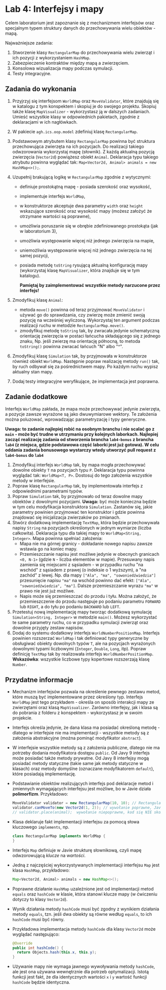 # Lab 4: Interfejsy i mapy

Celem laboratorium jest zapoznanie się z mechanizmem interfejsów oraz specjalnym typem struktury danych do przechowywania wielu obiektów - mapą.

Najważniejsze zadania:

1. Stworzenie klasy `RectangularMap` do przechowywania wielu zwierząt i ich pozycji z wykorzystaniem `HashMap`.
2. Zabezpieczenie kontraktów między mapą a zwierzęciem.
3. Konsolowa wizualizacja mapy podczas symulacji.
4. Testy integracyjne.

## Zadania do wykonania

1. Przyjrzyj się interfejsom `WorldMap` oraz `MoveValidator`, które znajdują się w katalogu z tym konspektem i skopiuj je do swojego projektu. Skopiuj także klasę `MapVisualizer` - wykorzystasz ją w dalszych zadaniach. Umieść wszystkie klasy w odpowiednich pakietach, zgodnie z deklaracjami w ich nagłówkach.

2. W pakiecie `agh.ics.oop.model` zdefiniuj klasę `RectangularMap`.

3. Podstawowym atrybutem klasy `RectangularMap` powinna być struktura przechowująca zwierzęta na ich pozycjach. Do realizacji takiego odwzorowania wykorzystaj mapę (słownik). Z każdą aktualną pozycją zwierzęcia (`Vector2d`) powiążesz obiekt `Animal`. Deklaracja typu takiego atrybutu powinna wyglądać tak: `Map<Vector2d, Animal> animals = new HashMap<>();`.

4. Uzupełnij brakującą logikę w `RectangularMap` zgodnie z wytycznymi:

   * definiuje prostokątną mapę - posiada szerokość oraz wysokość,
   * implementuje interfejs `WorldMap`,
   * w konstruktorze akceptuje dwa parametry `width` oraz `height` wskazujące szerokość oraz wysokość mapy (możesz założyć
     że otrzymane wartości są poprawne),
   * umożliwia poruszanie się w obrębie zdefiniowanego prostokąta (jak w laboratorium 3),
   * umożliwia występowanie więcej niż jednego zwierzęcia na mapie,
   * uniemożliwia występowanie więcej niż jednego zwierzęcia na tej samej pozycji,
   * posiada metodę `toString` rysującą aktualną konfigurację mapy (wykorzystaj klasę `MapVisualizer`, która znajduje się
     w tym katalogu).
     
     **Pamiętaj by zaimplementować wszystkie metody narzucone przez interfejs!**

5. Zmodyfikuj klasę `Animal`:

     * metoda `move()` powinna od teraz przyjmować `MoveValidator` i używać go do sprawdzania, czy zwierzę może zmienić swoją pozycję na wcześniej wyliczoną. Wykorzystaj ten argument podczas realizacji ruchu w metodzie `RectangularMap.move()`.
     * zmodyfikuj metodę `toString` tak, by zwracała jedynie schematyczną orientację zwierzęcia w postaci łańcucha składającego się z jednego znaku, Np. jeśli zwierzę ma orientację północną, to metoda `toString()` powinna zwracać łańcuch "N" albo "^".

6. Zmodyfikuj klasę `Simulation` tak, by przyjmowała w konstruktorze również obiekt `WorldMap`. Następnie popraw realizację metody `run()` tak, by ruch odbywał się za pośrednictwem mapy. Po każdym ruchu wypisz aktualny stan mapy.
7. Dodaj testy integracyjne weryfikujące, że implementacja jest poprawna. 



## Zadanie dodatkowe

Interfejs `WorldMap` zakłada, że mapa może przechowywać jedynie zwierzęta, a pozycje zawsze wyrażone są jako dwuwymiarowe wektory. Te założenia można poluzować, wprowadzając parametryzację i typy generyczne.

**Uwaga: to zadanie najlepiej robić na osobnym branchu i nie scalać go z `main` - może być trudne w utrzymaniu przy kolejnych laborkach. Najlepiej zacząć realizację zadania od stworzenia brancha `lab4-bonus` z brancha `lab4` (z miejsca, gdzie podstawowa część laborki jest już gotowa). W celu oddania zadania bonusowego wystarczy wtedy utworzyć pull request z `lab4-bonus` do `lab4`**

1. Zmodyfikuj interfejs `WorldMap` tak, by mapa mogła przechowywać dowolne obiekty `T` na pozycjach typu `P`. Deklaracja typu powinna wyglądać tak: `WorldMap<T, P>`. Dostosuj do tego założenia wszystkie metody w interfejsie.
2. Popraw klasę `RectangularMap` tak, by implementowała interfejs z odpowiednimi parametrami typów.
3. Popraw `Simulation` tak, by przyjmowało od teraz dowolne mapy obiektów z dowolnymi pozycjami. 
   **Uwaga:** być może konieczna będzie w tym celu modyfikacja konstruktora `Simulation`. Zastanów się, jakie parametry powinien przyjmować ten konstruktor i gdzie powinna znajdować się inicjalizacja zwierzaków po zmianach. 
4. Stwórz dodatkową implementację `TextMap`, która będzie przechowywała napisy `String` na pozycjach określonych w jednym wymiarze (liczba całkowita). Deklaracja typu dla takiej mapy to `WorldMap<String, Integer>`. Mapa powinna spełniać założenia:
   - Mapa nie ma górnej granicy - dokładanie nowego napisu zawsze wstawia go na koniec mapy.
   - Przemieszczanie napisu jest możliwe jedynie w obecnych granicach `<0, N-1>` (gdzie `N` - liczba elementów w mapie). Przesuwany napis zamienia się miejscami z sąsiadem - w przypadku ruchu "na wschód" z sąsiadem z prawej (o indeksie o 1 wyższym), a "na zachód" z lewej. Np. dla mapy `["Ala", "ma", "sowoniedźwiedzia"]` przesunięcie napisu `"ma"` na wschód powinno dać efekt: `["Ala", "sowoniedźwiedzia", "ma"]`. Dalsze przemieszczanie wyrazu `"ma"` w prawo nie jest już możliwe. 
   - Napis może się przemieszczać do przodu i tyłu. Można założyć, że przemieszczenie do przodu następuje po podaniu parametru `FORWARD` lub `RIGHT`, a do tyłu po podaniu `BACKWARD` lub `LEFT`.
5. Przetestuj nową implementację mapy tworząc dodatkową symulację `Simulation<String, Integer>` w metodzie `main()`. Możesz wykorzystać te same parametry ruchu, co w przypadku symulacji zwierząt oraz dowolnie przyjęty zestaw napisów.
6. Dodaj do systemu dodatkowy interfejs `WorldNumberPositionMap`. Interfejs powinien rozszerzać `WorldMap` i tak definiować typy generyczne by obsługiwać obiekty dowolnych typów `T`, ale na pozycjach wyrażonych dowolnymi typami liczbowymi (`Integer`, `Double`, `Long`, itp). Popraw definicję `TextMap` tak by realizowała interfejs `WorldNumberPositionMap`.
   **Wskazówka**: wszystkie liczbowe typy kopertowe rozszerzają klasę `Number`. 

## Przydatne informacje

* Mechanizm interfejsów pozwala na określenie pewnego zestawu metod, które muszą być implementowane przez określony typ.
  Interfejs `WorldMap` jest tego przykładem - określa on sposób interakcji mapy ze zwierzętami oraz klasą `MapVisualizer`. Zarówno interfejsy, jak i klasa są do pobrania z folderu z konspektem - wykorzystasz je w swoim projekcie.

* Interfejs określa jedynie, że dana klasa ma posiadać określoną metodę - dlatego w interfejsie nie ma implementacji - wszystkie metody są
  z założenia abstrakcyjne (można pominąć modyfikator `abstract`).

* W interfejsie wszystkie metody są z założenia publiczne, dlatego nie ma potrzeby dodania modyfikatora dostępu
  `public`. Od Javy 9 interfejs może posiadać także metody prywatne. Od Javy 8 interfejsy mogą posiadać metody statyczne (takie same jak metody statyczne w klasach) oraz metody domyślne (oznaczane modyfikatorem `default`), które posiadają implementację.

* Podstawianie obiektów realizujących interfejs pod deklaracje metod i zmiennych wymagających interfejsu jest możliwe, bo w Javie działa **polimorfizm**. Przykładowo:

  ```java
  MoveValidator validator = new RectangularMap(10, 10); // RectangularMap pośrednio realizuje MoveValidator 
  validator.canMoveTo(new Vector2d(1, 2)); // wywołanie poprawne, Java wywoła implementację metody z RectangularMap
  // validator.place(animal);  wywołanie niepoprawne, kod się NIE skompiluje! MoveValidator nie ma metody place()
  ```

* Klasa deklaruje fakt implementacji interfejsu za pomocą słowa kluczowego `implements`, np. 

  ```java
  class RectangularMap implements WorldMap {
  }
  ```

* Interfejs `Map` definiuje w Javie strukturę słownikową, czyli mapę odwzorowującą *klucze* na *wartości*.

* Jedną z najczęściej wykorzystywanych implementacji interfejsu `Map` jest klasa `HashMap`, przykładowo:

    ```java
    Map<Vector2d, Animal> animals = new HashMap<>();
    ```

* Poprawne działanie `HashMap` uzależnione jest od implementacji metod `equals` oraz `hashCode` w klasie, która stanowi
  klucze mapy (w ćwiczeniu dotyczy to klasy `Vector2d`).

* Wynik działania metody `hashCode` musi być zgodny z wynikiem działania metody `equals`, tzn. jeśli dwa obiekty są
  równe według `equals`, to ich `hashCode` musi być równy.

* Przykładowa implementacja metody `hashCode` dla klasy `Vector2d` może wyglądać następująco:

    ```java
    @Override
    public int hashCode() {
      return Objects.hash(this.x, this.y);
    }
    ```

* Używanie mapy nie wymaga jawnego wywoływania metody `hashCode`, ale jest ona używana wewnętrznie dla potrzeb optymalizacji.
  Istotą funkcji jest fakt, że dla identycznych wartości `x` i `y` wartość funkcji `hashCode` będzie identyczna.
